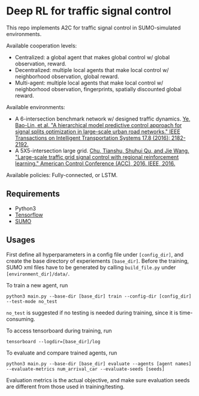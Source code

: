 # Deep RL for traffic signal control
This repo implements A2C for traffic signal control in SUMO-simulated environments.

Available cooperation levels:
* Centralized: a global agent that makes global control w/ global observation, reward.
* Decentralized: multiple local agents that make local control w/ neighborhood observation, global reward.
* Multi-agent: multiple local agents that make local control w/ neighborhood observation, fingerprints, spatially discounted global reward.

Available environments:
* A 6-intersection benchmark network w/ designed traffic dynamics. [Ye, Bao-Lin, et al. "A hierarchical model predictive control approach for signal splits optimization in large-scale urban road networks." IEEE Transactions on Intelligent Transportation Systems 17.8 (2016): 2182-2192.](https://ieeexplore.ieee.org/abstract/document/7406703/)
* A 5X5-intersection large grid. [Chu, Tianshu, Shuhui Qu, and Jie Wang. "Large-scale traffic grid signal control with regional reinforcement learning." American Control Conference (ACC), 2016. IEEE, 2016.](https://ieeexplore.ieee.org/abstract/document/7525014/)

Available policies:
Fully-connected, or LSTM.

## Requirements
* Python3
* [Tensorflow](http://www.tensorflow.org/install)
* [SUMO](http://sumo.dlr.de/wiki/Installing)

## Usages
First define all hyperparameters in a config file under `[config_dir]`, and create the base directory of experiements `[base_dir]`. Before the training, SUMO xml files have to be generated by calling `build_file.py` under `[environment_dir]/data/`.

To train a new agent, run
~~~
python3 main.py --base-dir [base_dir] train --config-dir [config_dir] --test-mode no_test
~~~
`no_test` is suggested if no testing is needed during training, since it is time-consuming.

To access tensorboard during training, run
~~~
tensorboard --logdir=[base_dir]/log
~~~

To evaluate and compare trained agents, run
~~~
python3 main.py --base-dir [base_dir] evaluate --agents [agent names] --evaluate-metrics num_arrival_car --evaluate-seeds [seeds]
~~~
Evaluation metrics is the actual objective, and make sure evaluation seeds are different from those used in training/testing.

